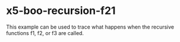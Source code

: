 # x5-boo-recursion-f21
This example can be used to trace what happens when the recursive functions f1, f2, or f3 are called.
